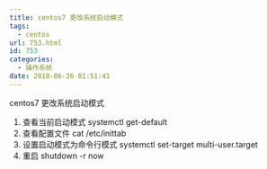 ```yaml
---
title: centos7 更改系统启动模式
tags:
  - centos
url: 753.html
id: 753
categories:
  - 操作系统
date: 2018-06-26 01:51:41
---
```


centos7 更改系统启动模式

1.  查看当前启动模式 systemctl get-default
2.  查看配置文件 cat /etc/inittab
3.  设置启动模式为命令行模式 systemctl set-target multi-user.target
4.  重启 shutdown -r now